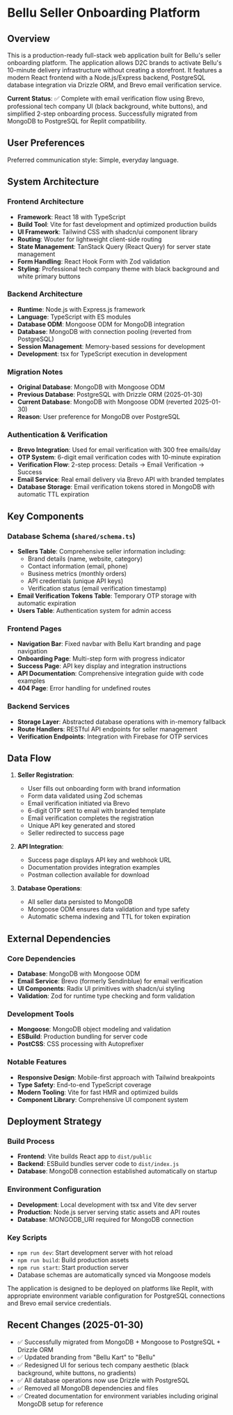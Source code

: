 # Bellu Seller Onboarding Platform

## Overview

This is a production-ready full-stack web application built for Bellu's seller onboarding platform. The application allows D2C brands to activate Bellu's 10-minute delivery infrastructure without creating a storefront. It features a modern React frontend with a Node.js/Express backend, PostgreSQL database integration via Drizzle ORM, and Brevo email verification service.

**Current Status**: ✅ Complete with email verification flow using Brevo, professional tech company UI (black background, white buttons), and simplified 2-step onboarding process. Successfully migrated from MongoDB to PostgreSQL for Replit compatibility.

## User Preferences

Preferred communication style: Simple, everyday language.

## System Architecture

### Frontend Architecture
- **Framework**: React 18 with TypeScript
- **Build Tool**: Vite for fast development and optimized production builds
- **UI Framework**: Tailwind CSS with shadcn/ui component library
- **Routing**: Wouter for lightweight client-side routing
- **State Management**: TanStack Query (React Query) for server state management
- **Form Handling**: React Hook Form with Zod validation
- **Styling**: Professional tech company theme with black background and white primary buttons

### Backend Architecture
- **Runtime**: Node.js with Express.js framework
- **Language**: TypeScript with ES modules
- **Database ODM**: Mongoose ODM for MongoDB integration
- **Database**: MongoDB with connection pooling (reverted from PostgreSQL)
- **Session Management**: Memory-based sessions for development
- **Development**: tsx for TypeScript execution in development

### Migration Notes
- **Original Database**: MongoDB with Mongoose ODM
- **Previous Database**: PostgreSQL with Drizzle ORM (2025-01-30)
- **Current Database**: MongoDB with Mongoose ODM (reverted 2025-01-30)
- **Reason**: User preference for MongoDB over PostgreSQL

### Authentication & Verification
- **Brevo Integration**: Used for email verification with 300 free emails/day
- **OTP System**: 6-digit email verification codes with 10-minute expiration
- **Verification Flow**: 2-step process: Details → Email Verification → Success
- **Email Service**: Real email delivery via Brevo API with branded templates
- **Database Storage**: Email verification tokens stored in MongoDB with automatic TTL expiration

## Key Components

### Database Schema (`shared/schema.ts`)
- **Sellers Table**: Comprehensive seller information including:
  - Brand details (name, website, category)
  - Contact information (email, phone)
  - Business metrics (monthly orders)
  - API credentials (unique API keys)
  - Verification status (email verification timestamp)
- **Email Verification Tokens Table**: Temporary OTP storage with automatic expiration
- **Users Table**: Authentication system for admin access

### Frontend Pages
- **Navigation Bar**: Fixed navbar with Bellu Kart branding and page navigation
- **Onboarding Page**: Multi-step form with progress indicator
- **Success Page**: API key display and integration instructions
- **API Documentation**: Comprehensive integration guide with code examples
- **404 Page**: Error handling for undefined routes

### Backend Services
- **Storage Layer**: Abstracted database operations with in-memory fallback
- **Route Handlers**: RESTful API endpoints for seller management
- **Verification Endpoints**: Integration with Firebase for OTP services

## Data Flow

1. **Seller Registration**:
   - User fills out onboarding form with brand information
   - Form data validated using Zod schemas
   - Email verification initiated via Brevo
   - 6-digit OTP sent to email with branded template
   - Email verification completes the registration
   - Unique API key generated and stored
   - Seller redirected to success page

2. **API Integration**:
   - Success page displays API key and webhook URL
   - Documentation provides integration examples
   - Postman collection available for download

3. **Database Operations**:
   - All seller data persisted to MongoDB
   - Mongoose ODM ensures data validation and type safety
   - Automatic schema indexing and TTL for token expiration

## External Dependencies

### Core Dependencies
- **Database**: MongoDB with Mongoose ODM
- **Email Service**: Brevo (formerly Sendinblue) for email verification
- **UI Components**: Radix UI primitives with shadcn/ui styling
- **Validation**: Zod for runtime type checking and form validation

### Development Tools
- **Mongoose**: MongoDB object modeling and validation
- **ESBuild**: Production bundling for server code
- **PostCSS**: CSS processing with Autoprefixer

### Notable Features
- **Responsive Design**: Mobile-first approach with Tailwind breakpoints
- **Type Safety**: End-to-end TypeScript coverage
- **Modern Tooling**: Vite for fast HMR and optimized builds
- **Component Library**: Comprehensive UI component system

## Deployment Strategy

### Build Process
- **Frontend**: Vite builds React app to `dist/public`
- **Backend**: ESBuild bundles server code to `dist/index.js`
- **Database**: MongoDB connection established automatically on startup

### Environment Configuration
- **Development**: Local development with tsx and Vite dev server
- **Production**: Node.js server serving static assets and API routes
- **Database**: MONGODB_URI required for MongoDB connection

### Key Scripts
- `npm run dev`: Start development server with hot reload
- `npm run build`: Build production assets
- `npm run start`: Start production server
- Database schemas are automatically synced via Mongoose models

The application is designed to be deployed on platforms like Replit, with appropriate environment variable configuration for PostgreSQL connections and Brevo email service credentials.

## Recent Changes (2025-01-30)
- ✅ Successfully migrated from MongoDB + Mongoose to PostgreSQL + Drizzle ORM
- ✅ Updated branding from "Bellu Kart" to "Bellu" 
- ✅ Redesigned UI for serious tech company aesthetic (black background, white buttons, no gradients)
- ✅ All database operations now use Drizzle with PostgreSQL
- ✅ Removed all MongoDB dependencies and files
- ✅ Created documentation for environment variables including original MongoDB setup for reference